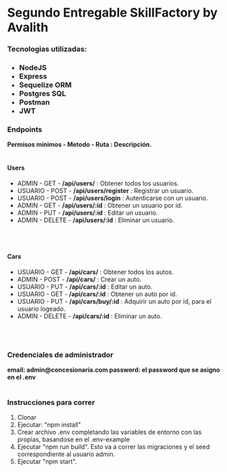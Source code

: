 <h1>Segundo Entregable SkillFactory by Avalith</h1>
 
<h3> Tecnologias utilizadas:<h3>
<ul>
  <li>NodeJS</li>
  <li>Express</li>
  <li>Sequelize ORM</li>
  <li>Postgres SQL</li>
  <li>Postman</li>
  <li>JWT</li>
</ul>

<h3>Endpoints</h3>
<b>Permisos mínimos - Metodo - Ruta : Descripción.</b>
<br />
<br />
<h4>Users</h4>
<ul>
  <li>ADMIN - GET - <b>/api/users/</b> : Obtener todos los usuarios.</li>
  <li>USUARIO - POST - <b>/api/users/register</b> : Registrar un usuario.</li>
  <li>USUARIO - POST - <b>/api/users/login</b> : Autenticarse con un usuario.</li>
  <li>ADMIN - GET - <b>/api/users/:id</b> : Obtener un usuario por id.</li>
  <li>ADMIN - PUT - <b>/api/users/:id</b> : Editar un usuario.</li>
  <li>ADMIN - DELETE - <b>/api/users/:id</b> : Eliminar un usuario.</li>
</ul>
<br />
<br />
<h4>Cars</h4>
<ul>
  <li>USUARIO - GET - <b>/api/cars/</b> : Obtener todos los autos.</li>
  <li>ADMIN - POST - <b>/api/cars/</b> : Crear un auto.</li>
  <li>USUARIO - PUT - <b>/api/cars/:id</b> : Editar un auto.</li>
  <li>USUARIO - GET - <b>/api/cars/:id</b> : Obtener un auto por id.</li>
  <li>USUARIO - PUT - <b>/api/cars/buy/:id</b> : Adquirir un auto por id, para el usuario logeado.</li>
  <li>ADMIN - DELETE - <b>/api/cars/:id</b> : Eliminar un auto.</li>
</ul>
<br />
<br />
<h3> Credenciales de administrador </h3>
<b>
 email: admin@concesionaria.com
 password: el password que se asigno en el .env
</b>
<br />
<br />
<h3>Instrucciones para correr </h3>
<ol>
  <li>Clonar</li>
  <li>Ejecutar: "npm install"</li>
  <li>Crear archivo .env completando las variables de entorno con las propias, basandose en el .env-example</li>
  <li>Ejecutar "npm run build". Esto va a correr las migraciones y el seed correspondiente al usuario admin.</li>
  <li>Ejecutar "npm start".</li>
</ol>


